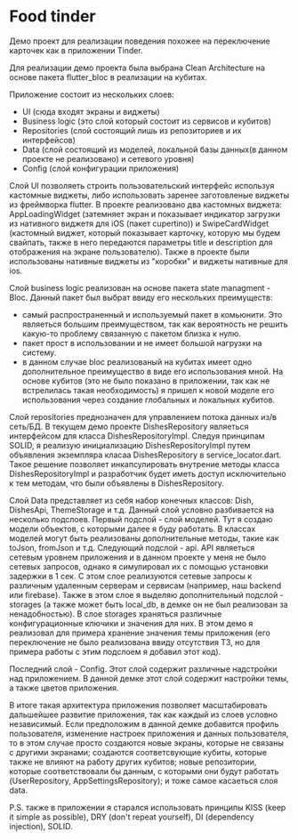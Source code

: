# Food tinder

Демо проект для реализации поведения похожее на переключение карточек как в приложении Tinder.


Для реализации демо проекта была выбрана Clean Architecture на основе пакета flutter_bloc в реализации на кубитах.

Приложение состоит из нескольких слоев:
- UI (сюда входят экраны и виджеты)
- Business logic (это слой который состоит из сервисов и кубитов)
- Repositories (слой состоящий лишь из репозиториев и их интерфейсов)
- Data (слой состоящий из моделей, локальной базы данных(в данном проекте не реализовано) и сетевого уровня)
- Config (слой конфигурации приложения)


Слой UI позволяеть строить пользовательский интерфейс используя кастомные виджеты, либо использовать заренее заготовленые виджеты из фреймворка flutter. В проекте реализовано два кастомных виджета: AppLoadingWidget (затемняет экран и показывает индикатор загрузки из нативного виджетя для iOS (пакет cupertino)) и SwipeCardWidget (кастомный виджет, который показывает карточку, которую мы будем свайпать, также в него передаются параметры title и description для отображения на экране пользователю). Также в проекте были использованы нативные виджеты из "коробки" и виджеты нативные для ios. 

Слой business logic реализован на основе пакета state managment - Bloc. Данный пакет был выбрат ввиду его нескольких преимуществ:
- самый распространенный и используемый пакет в комьюнити. Это являеться большим преимуществом, так как вероятность не решить какую-то проблему связанную с пакетом близка к нулю.
- пакет прост в использовании и не имеет большой нагрузки на систему.
- в данном случае bloc реализованый на кубитах имеет одно дополнительное преимущество в виде его использования мной. На основе кубитов (это не было показано в приложении, так как не встрелилась такая необходимость) я пришел к новой моделе его использования через создание глобальных и локальных кубитов.

Слой repositories преднозначен для управлением потока данных из/в сеть/БД. В текущем демо проекте DishesRepository являеться интерфейсом для класса DishesRepositoryImpl. Следуя принципам SOLID, я реализую инициализацию DishesRepositoryImpl путем объявления экземпляра класаа DishesRepository в service_locator.dart. Такое решение позволяет инкапсулировать внутрение методы класса DishesRepositoryImpl и разработчик будет иметь доступ исключительно к тем методам, что были объявлены в DishesRepository.

Слой Data представляет из себя набор конечных классов: Dish, DishesApi, ThemeStorage и т.д. Данный слой условно разбивается на несколько подслоев. Первый подслой - слой моделей. Тут я создаю модели объектов, с которыми далее я буду работать. В классах моделей могут быть реализованы дополнительные методы, такие как toJson, fromJson и т.д. Следующий подслой - api. API являеться сетевым уровнем приложения и в данном проекте у меня не было сетевых запросов, однако я симулировал их с помощью установки задержки в 1 сек. С этом слое реализуются сетевые запросы к различным удаленным серверам и сервисам (например, наш backend или firebase). Также в этом слое я выделяю дополнительный подслой - storages (а также может быть local_db, в демке он не был реализован за ненадобностью). В слое storages храняться различные конфигурационные ключики и значения для них. В этом демо я реализовал для примера хранение значения темы приложения (его переключение не было реализована ввиду отсутствия ТЗ, но для примера работы с этим подслоем я добавил этот код). 

Последний слой - Config. Этот слой содержит различные надстройки над приложением. В данной демке этот слой содержит настройки темы, а также цветов приложения. 

В итоге такая архитектура приложения позволяет масштабировать дальшейшее развитие приложения, так как каждый из слоев условно независимый. Если предположим в данной демке добавится профиль пользователя, изменение настроек приложения и данных пользователя, то в этом случае просто создаются новые экраны, которые не связаны с другими экранами; создаются соответсвующие кубиты, которые также не влияют на работу других кубитов; новые репозитории, которые соответствовали бы данным, с которыми они будут работать (UserRepository, AppSettingsRepository); и тоже самое касаеться слоя data.

P.S. также в приложении я старался использовать принципы KISS (keep it simple as possible), DRY (don't repeat yourself), DI (dependency injection), SOLID.